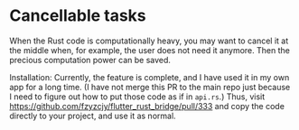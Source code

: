 # Cancellable tasks

When the Rust code is computationally heavy, you may want to cancel it at the middle when, for example, the user does not need it anymore. Then the precious computation power can be saved.

Installation: Currently, the feature is complete, and I have used it in my own app for a long time. (I have not merge this PR to the main repo just because I need to figure out how to put those code as if in `api.rs`.) Thus, visit https://github.com/fzyzcjy/flutter_rust_bridge/pull/333 and copy the code directly to your project, and use it as normal.
